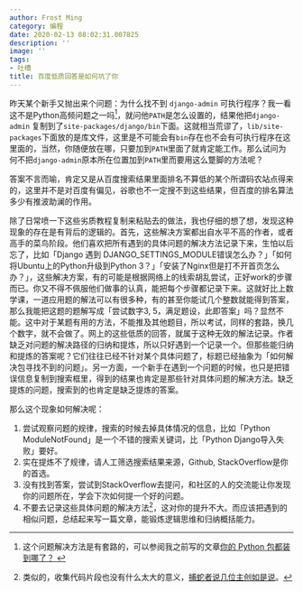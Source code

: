 ```yaml
---
author: Frost Ming
category: 编程
date: 2020-02-13 08:02:31.007825
description: ''
image: ''
tags:
- 吐槽
title: 百度低质回答是如何坑了你
---
```


昨天某个新手又抛出来个问题：为什么找不到 `django-admin` 可执行程序？我一看这不是Python高频问题之一吗[^1]，就问他`PATH`是怎么设置的，结果他把`django-admin` 复制到了`site-packages/django/bin`下面。这就相当荒谬了，`lib/site-packages`下面放的是库文件，这里是不可能会有`bin`存在也不会有可执行程序在这里面的，当然，你随便放在哪，只要加到`PATH`里面了就肯定能工作。那么试问为何不把`django-admin`原本所在位置加到`PATH`里而要用这么蹩脚的方法呢？

[^1]: 这个问题解决方法是有套路的，可以参阅我之前写的文章[你的 Python 包都装到哪了？
](https://frostming.com/2019/03-13/where-do-your-packages-go)

答案不言而喻，肯定又是从百度搜索结果里面排名不算低的某个所谓码农站点得来的，这里并不是对百度有偏见，谷歌也不一定搜不到这些结果，但百度的排名算法多少有推波助澜的作用。

除了日常喷一下这些劣质教程复制来粘贴去的做法，我也仔细的想了想，发现这种现象的存在是有背后的逻辑的。首先，这些解决方案都出自水平不高的作者，或者高手的菜鸟阶段。他们喜欢把所有遇到的具体问题的解决方法记录下来，生怕以后忘了，比如「Django 遇到 DJANGO_SETTINGS_MODULE错误怎么办？」「如何将Ubuntu上的Python升级到Python 3？」「安装了Nginx但是打不开首页怎么办？」，这些解决方案，有的可能是根据网络上的线索胡乱尝试，正好work的步骤而已。你又不得不佩服他们做事的认真，能把每个步骤都记录下来。这就好比上数学课，一道应用题的解法可以有很多种，有的甚至你能试几个整数就能得到答案，那么我能把这题的题解写成「尝试数字3, 5，满足题设，此即答案」吗？显然不能。这中对于某题有用的方法，不能推及其他题目，所以考试，同样的套路，换几个数字，就不会做了。网上的这些低质的回答，就属于这种无效的解法记录。作者缺乏对问题的解决路径的归纳和提炼，所以只好遇到一个记录一个。但那些能归纳和提炼的答案呢？它们往往已经不针对某个具体问题了，标题已经抽象为「如何解决包寻找不到的问题」。另一方面，一个新手在遇到一个问题的时候，也只是把错误信息复制到搜索框里，得到的结果也肯定是那些针对具体问题的解决方法。缺乏提炼的问题，搜索到的也肯定是缺乏提炼的答案。

那么这个现象如何解决呢：

1. 尝试观察问题的规律，搜索的时候去掉具体情况的信息，比如「Python ModuleNotFound」是一个不错的搜索关键词，比「Python Django导入失败」要好。
2. 实在提炼不了规律，请人工筛选搜索结果来源，Github, StackOverflow是你的首选。
3. 没有找到答案，尝试到StackOverflow去提问，和社区的人的交流能让你发现你的问题所在，学会下次如何提一个好的问题。
4. 不要去记录这些具体问题的解决方法[^2]，这对你的提升不大。而应该把遇到的相似问题，总结起来写一篇文章，能锻炼逻辑思维和归纳概括能力。

[^2]: 类似的，收集代码片段也没有什么太大的意义，[捕蛇者说几位主创如是说](https://pythonhunter.org/episodes/sp03)。